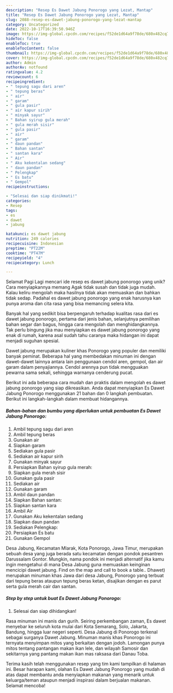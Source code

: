 ```yaml
---
description: "Resep Es Dawet Jabung Ponorogo yang Lezat, Mantap"
title: "Resep Es Dawet Jabung Ponorogo yang Lezat, Mantap"
slug: 2088-resep-es-dawet-jabung-ponorogo-yang-lezat-mantap
category: Uncategorized
date: 2022-10-17T16:39:50.946Z
image: https://img-global.cpcdn.com/recipes/f52de1d64a9f78de/680x482cq70/es-dawet-jabung-ponorogo-foto-resep-utama.jpg
hideToc: false
enableToc: true
enableTocContent: false
thumbnail: https://img-global.cpcdn.com/recipes/f52de1d64a9f78de/680x482cq70/es-dawet-jabung-ponorogo-foto-resep-utama.jpg
cover: https://img-global.cpcdn.com/recipes/f52de1d64a9f78de/680x482cq70/es-dawet-jabung-ponorogo-foto-resep-utama.jpg
author: Admin
authorAv: notfound
ratingvalue: 4.2
reviewcount: 6
recipeingredient:
- " tepung sagu dari aren"
- " tepung beras"
- " air"
- " garam"
- " gula pasir"
- " air kapur sirih"
- " minyak sayur"
- " Bahan syirup gula merah"
- " gula merah sisir"
- " gula pasir"
- " air"
- " garam"
- " daun pandan"
- " Bahan santan"
- " santan kara"
- " Air"
- " Aku kekentalan sedang"
- " daun pandan"
- " Pelengkap"
- " Es batu"
- " Gempol"
recipeinstructions:

- "Selesai dan siap dinikmati!"
categories:
- Resep
tags:
- es
- dawet
- jabung

katakunci: es dawet jabung 
nutrition: 249 calories
recipecuisine: Indonesian
preptime: "PT22M"
cooktime: "PT47M"
recipeyield: "4"
recipecategory: Lunch

---
```



Selamat Pagi Lagi mencari ide resep es dawet jabung ponorogo yang unik? Cara menyiapkannya memang Agak tidak susah dan tidak juga mudah. Kalau keliru mengolah maka hasilnya tidak akan memuaskan dan bahkan tidak sedap. Padahal es dawet jabung ponorogo yang enak harusnya kan punya aroma dan cita rasa yang bisa memancing selera kita.


Banyak hal yang sedikit bisa berpengaruh terhadap kualitas rasa dari es dawet jabung ponorogo, pertama dari jenis bahan, selanjutnya pemilihan bahan segar dan bagus, hingga cara mengolah dan menghidangkannya. Tak perlu bingung jika mau menyiapkan es dawet jabung ponorogo yang enak di rumah, karena asal sudah tahu caranya maka hidangan ini dapat menjadi suguhan spesial.

Dawet jabung merupakan kuliner khas Ponorogo yang populer dan memiliki banyak peminat. Beberapa hal yang membedakan minuman ini dengan dawet-dawet lainnya antara lain penggunaan cendol aren, gempol, dan air garam dalam penyajiannya. Cendol arennya pun tidak mengguakan pewarna sama sekali, sehingga warnanya cenderung pucat.


Berikut ini ada beberapa cara mudah dan praktis dalam mengolah es dawet jabung ponorogo yang siap dikreasikan. Anda dapat menyiapkan Es Dawet Jabung Ponorogo menggunakan 21 bahan dan 0 langkah pembuatan. Berikut ini langkah-langkah dalam membuat hidangannya.

<!--inarticleads1-->

##### Bahan-bahan dan bumbu yang diperlukan untuk pembuatan Es Dawet Jabung Ponorogo:

1. Ambil  tepung sagu dari aren
1. Ambil  tepung beras
1. Gunakan  air
1. Siapkan  garam
1. Sediakan  gula pasir
1. Sediakan  air kapur sirih
1. Gunakan  minyak sayur
1. Persiapkan  Bahan syirup gula merah:
1. Siapkan  gula merah sisir
1. Gunakan  gula pasir
1. Sediakan  air
1. Gunakan  garam
1. Ambil  daun pandan
1. Siapkan  Bahan santan:
1. Siapkan  santan kara
1. Ambil  Air
1. Gunakan  Aku kekentalan sedang
1. Siapkan  daun pandan
1. Sediakan  Pelengkap:
1. Persiapkan  Es batu
1. Gunakan  Gempol


Desa Jabung, Kecamatan Mlarak, Kota Ponorogo, Jawa Timur, merupakan sebuah desa yang juga berada satu kecamatan dengan pondok pesantren Darussalam Gontor. Mungkin, nama pondok ini menjadi alternatif jika kamu ingin mengetahui di mana Desa Jabung guna memuaskan keinginan mencicipi dawet jabung. Find on the map and call to book a table.. Dhawet) merupakan minuman khas Jawa dari desa Jabung, Ponorogo yang terbuat dari tepung beras ataupun tepung beras ketan, disajikan dengan es parut serta gula merah cair dan santan. 

<!--inarticleads2-->

##### Step by step untuk buat Es Dawet Jabung Ponorogo:


1. Selesai dan siap dihidangkan!

Rasa minuman ini manis dan gurih. Seiring perkembangan zaman, Es dawet menyebar ke seluruh kota mulai dari Kota Semarang, Solo, Jakarta, Bandung, hingga luar negeri seperti. Desa Jabung di Ponorogo terkenal sebagai surganya Dawet Jabung. Minuman manis khas Ponorogo ini ternyata menyimpan mitos yang berkaitan dengan jodoh. Lamongan punya mitos tentang pantangan makan ikan lele, dan wilayah Samosir dan sekitarnya yang pantang makan ikan mas raksasa dari Danau Toba. 

Terima kasih telah menggunakan resep yang tim kami tampilkan di halaman ini. Besar harapan kami, olahan Es Dawet Jabung Ponorogo yang mudah di atas dapat membantu anda menyiapkan makanan yang menarik untuk keluarga/teman ataupun menjadi inspirasi dalam berjualan makanan. Selamat mencoba!
